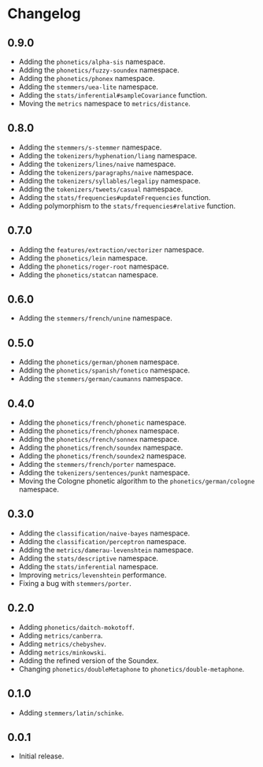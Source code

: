 # Changelog

## 0.9.0

* Adding the `phonetics/alpha-sis` namespace.
* Adding the `phonetics/fuzzy-soundex` namespace.
* Adding the `phonetics/phonex` namespace.
* Adding the `stemmers/uea-lite` namespace.
* Adding the `stats/inferential#sampleCovariance` function.
* Moving the `metrics` namespace to `metrics/distance`.

## 0.8.0

* Adding the `stemmers/s-stemmer` namespace.
* Adding the `tokenizers/hyphenation/liang` namespace.
* Adding the `tokenizers/lines/naive` namespace.
* Adding the `tokenizers/paragraphs/naive` namespace.
* Adding the `tokenizers/syllables/legalipy` namespace.
* Adding the `tokenizers/tweets/casual` namespace.
* Adding the `stats/frequencies#updateFrequencies` function.
* Adding polymorphism to the `stats/frequencies#relative` function.

## 0.7.0

* Adding the `features/extraction/vectorizer` namespace.
* Adding the `phonetics/lein` namespace.
* Adding the `phonetics/roger-root` namespace.
* Adding the `phonetics/statcan` namespace.

## 0.6.0

* Adding the `stemmers/french/unine` namespace.

## 0.5.0

* Adding the `phonetics/german/phonem` namespace.
* Adding the `phonetics/spanish/fonetico` namespace.
* Adding the `stemmers/german/caumanns` namespace.

## 0.4.0

* Adding the `phonetics/french/phonetic` namespace.
* Adding the `phonetics/french/phonex` namespace.
* Adding the `phonetics/french/sonnex` namespace.
* Adding the `phonetics/french/soundex` namespace.
* Adding the `phonetics/french/soundex2` namespace.
* Adding the `stemmers/french/porter` namespace.
* Adding the `tokenizers/sentences/punkt` namespace.
* Moving the Cologne phonetic algorithm to the `phonetics/german/cologne` namespace.

## 0.3.0

* Adding the `classification/naive-bayes` namespace.
* Adding the `classification/perceptron` namespace.
* Adding the `metrics/damerau-levenshtein` namespace.
* Adding the `stats/descriptive` namespace.
* Adding the `stats/inferential` namespace.
* Improving `metrics/levenshtein` performance.
* Fixing a bug with `stemmers/porter`.

## 0.2.0

* Adding `phonetics/daitch-mokotoff`.
* Adding `metrics/canberra`.
* Adding `metrics/chebyshev`.
* Adding `metrics/minkowski`.
* Adding the refined version of the Soundex.
* Changing `phonetics/doubleMetaphone` to `phonetics/double-metaphone`.

## 0.1.0

* Adding `stemmers/latin/schinke`.

## 0.0.1

* Initial release.
